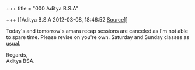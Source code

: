 +++
title = "000 Aditya B.S.A"

+++
[[Aditya B.S.A	2012-03-08, 18:46:52 [Source](https://groups.google.com/g/samskrita/c/PJQgamz0aRQ)]]



Today's and tomorrow's amara recap sessions are canceled as I'm not able to spare time. Please revise on you're own. Saturday and Sunday classes as usual.

Regards,  
Aditya BSA.

